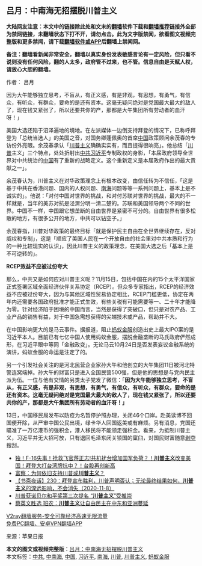  <h2>吕月：中南海无招摆脱川普主义</h2> <p class="notice"><b>大陆网友注意：本文中的链接除此处和文末的<a href="https://github.com/bannedbook/fanqiang" >翻墙</a>软件下载和<a href="https://github.com/killgcd/justmysocks/blob/master/README.md">翻墙推荐</a>链接外全部为禁网链接，未翻墙状态下打不开，请勿点击。此为文字版禁闻，欲看图文视频完整版和更多禁闻，请下载<a href="https://github.com/bannedbook/fanqiang">翻墙软件或APP</a>后翻墙上禁闻网。</p><p>备注：翻墙看新闻非常安全，翻墙以真实身份发表敏感言论有一定风险，但只看不说则没有任何风险，翻的人太多，政府管不过来，也不管。信息自由是天赋人权，请放心大胆的翻墙。</b></p>  <div class="entry"> <p>作者： 吕月</p> <p id="summary">因为大午能够独立思考，不盲从，有正义感，有是非观，有思想，有勇气，有信众，有听众，有群众，要命的是还有资本。这毫无疑问绝对是党国最大最大的敌人了，现在钱又紧张了，所以还要共你的产，那都是大午集团所有劳动者的血汗呀！」</p> <p>美国大选还陷于沼泽遍地的境地。在左派媒体一边倒支持拜登的情况下，已称呼拜登为「总统当选人」的美国之音，对国务卿蓬佩奥的首席<span class='wp_keywordlink_affiliate'><a href="https://www.bannedbook.org/" title="中国" target="_blank">中国</a></span>政策顾问余茂春的专访份外亮眼。余茂春承认「<a href="https://www.bannedbook.org/bnews/tag/%e5%b7%9d%e6%99%ae%e4%b8%bb%e4%b9%89/" class="st_tag internal_tag" rel="tag" title="标签 川普主义 下的日志">川普主义</a>确确实实有，而且提得很响亮」。他总结「<a href="https://www.bannedbook.org/bnews/tag/%e5%b7%9d%e6%99%ae/" class="st_tag internal_tag" rel="tag" title="标签 川普 下的日志">川普</a>主义」三个特点，处处折射出<a href="https://www.bannedbook.org/bnews/tag/%e4%b8%ad%e5%85%b1/" class="st_tag internal_tag" rel="tag" title="标签 中共 下的日志">中共</a><a href="https://www.bannedbook.org/bnews/tag/%e4%b9%a0%e8%bf%91%e5%b9%b3/" class="st_tag internal_tag" rel="tag" title="标签 习近平 下的日志">习近平</a>专制政权的身影，「本届政府领导全世界对中共统治的<a href="https://www.bannedbook.org/bnews/tag/%E4%B8%AD%E5%9B%BD/" class="st_tag internal_tag" rel="tag" title="标签 中国 下的日志">中国</a>有了重新的战略定义。这个重新定义是本届政府作出的最大贡献之一」。</p>  <p></p> <p>余茂春认为，川普主义在对华政策理念上有根本改变，由信任转为不信任，「这是基于中共在香港问题、国内的人权问题、<a href="https://www.bannedbook.org/bnews/tag/%e5%8d%97%e6%b5%b7/" class="st_tag internal_tag" rel="tag" title="标签 南海 下的日志">南海</a>问题等等一系列问题上，基本上是不诚实的」。他说：「对付中国对世界的挑战，和对付苏联对世界的挑战，最大的不一样就是，当年的美苏对抗是泾渭分明一清二楚的。苏联和美国领导两个不同的世界。中国不一样，中国跟它想垄断的自由世界是紧密不可分的。自由世界有很多松散的地方，有很多公开的地方，中共可以钻空子。」</p> <p>余茂春指，川普对华政策的最终目标「就是保护民主自由在全世界继续存在，反对威权和专制」，这是「顺应了美国人民在一个开放自由的社会里对中共本质和行为的一种比较现实的认识」，因此川普主义的政策理念，在美国大选之后「基本上是不可逆转的」。</p>  <p><strong>RCEP效益不应被过份夸大</strong></p> <p>那么，中共又是如何应对川普主义呢？11月15日，包括中国在内的15个太平洋国家正式签署区域全面经济伙伴关系协定（RCEP）。但众多专家指出，RCEP的经济效益不应被过份夸大，因为与其他区域性贸易协定相比，RCEP门槛更低，协定在两年内还需要各国政府批准才能正式生效，有些关税有可能需要等一、二十年才能降为零。针对经济陷于困境的中国而言，当然是获得了突破口，但只是对农产品、工业产品的销售有益，对于中国急需想获得的尖端技术或产品，帮助并不大。</p> <p>在中国影响更大的是马云事件。据报道，阻止<a href="https://www.bannedbook.org/bnews/tag/%E8%9A%82%E8%9A%81%E9%87%91%E6%9C%8D/" class="st_tag internal_tag" rel="tag" title="标签 蚂蚁金服 下的日志">蚂蚁金服</a>创造出史上最大IPO案的是习近平本人。目前已有七亿中国人使用蚂蚁金服，摆脱金融垄断的马氏政府俨然成形，在习近平眼中等同「金融政变」。无论马云10月24日是否发表妄议金融系统的演讲，蚂蚁金服的命运是注定了的。</p>  <p>另一个引发社会关注的是河北民营企业家孙大午和他创立的大午集团11日被河北特警连窝端掉。孙大午的财富只是进入全国民营500强，但是他的思想是与党内民主派为伍。一位与他有交情的另类太子党发了微信：「<strong>因为大午能够独立思考，不盲从，有正义感，有是非观，有思想，有勇气，有信众，有听众，有群众，要命的是还有资本。这毫无疑问绝对是党国最大最大的敌人了，现在钱又紧张了，所以还要共你的产，那都是大午集团所有劳动者的血汗呀！」</strong></p> <p>13日，中国移民局发布以防疫为名暂停护照办理，关闭46个口岸。赴美读博不回国便开除，从严审中国公民出境，绿卡华人回国返美或有麻烦。另有消息，党国还瞄准了一万亿港币的强积金，港人移民将不能领走强积金。看来，为抵制川普主义，习近平并无大招可放，只有退回毛泽东闭关锁国的窠臼，对国民财富随意<span class='wp_keywordlink'><a href="https://www.bannedbook.org/forum2/topic21.html" title="《剥夺》 黄建民 著" target="_blank">剥夺</a></span>搜刮。</p> <ul class='op-related-articles' title='相关阅读'> <li><a href='https://www.bannedbook.org/bnews/taiwannews/20201118/1433118.html' target='_blank'>独！F-16失事！抢救飞官蒋正志!共机扰台增加国军负荷？！<b>川普主义</b>改变美国！拜登大打台湾牌抗中？！台股再创新高</a></li> <li><a href='https://www.bannedbook.org/bnews/comments/20201112/1429764.html' target='_blank'>富察：为何依旧支持川普或<b>川普主义</b>？</a></li> <li><a href='https://www.bannedbook.org/bnews/bannedvideo/20201108/1427859.html' target='_blank'>【书斋夜话】230：拜登宣布胜利，川普声明否认；无论最终结果如何，<b>川普主义</b>的深远影响，不会消失（2020-11-8）</a></li> <li><a href='https://www.bannedbook.org/bnews/comments/20200929/1404895.html' target='_blank'>川普获诺贝尔和平奖第三次提名 “<b>川普主义</b>”受推崇</a></li> <li><a href='https://www.bannedbook.org/bnews/topimagenews/20200113/1258215.html' target='_blank'>蔡英文胜选 班农：<b>川普主义</b>让自由民主在中东和亚洲蔓延</a></li> </ul> <p class="texttj"> <a href="https://www.bannedbook.org/forum23/topic22702.html" target="_blank">V2ray翻墙服务-安全可靠经济高速无限流量</a><br/> <a href="https://github.com/bannedbook/fanqiang/wiki/%E7%A6%81%E9%97%BB%E7%BD%91%E5%AE%89%E5%8D%93%E7%BF%BB%E5%A2%99%E6%96%B0%E9%97%BBAPP" target="_blank">免费PC翻墙、安卓VPN翻墙APP</a></p><p> 来源：苹果日报 </p> <a name='sharetosocial'></a>       <div><b>本文的图文或视频完整版</b>：<a href='https://www.bannedbook.org/bnews/comments/20201119/1433433.html'>吕月：中南海无招摆脱川普主义</a></div>  </div><!--END ENTRY--> <div class="postfooter"> <div>本文标签：<a href="https://www.bannedbook.org/bnews/tag/%e4%b8%ad%e5%85%b1/" rel="tag">中共</a>, <a href="https://www.bannedbook.org/bnews/tag/%e4%b8%ad%e5%8d%97%e6%b5%b7/" rel="tag">中南海</a>, <a href="https://www.bannedbook.org/bnews/tag/%E4%B8%AD%E5%9B%BD/" rel="tag">中国</a>, <a href="https://www.bannedbook.org/bnews/tag/%e4%b9%a0%e8%bf%91%e5%b9%b3/" rel="tag">习近平</a>, <a href="https://www.bannedbook.org/bnews/tag/%e5%8d%97%e6%b5%b7/" rel="tag">南海</a>, <a href="https://www.bannedbook.org/bnews/tag/%e5%b7%9d%e6%99%ae/" rel="tag">川普</a>, <a href="https://www.bannedbook.org/bnews/tag/%e5%b7%9d%e6%99%ae%e4%b8%bb%e4%b9%89/" rel="tag">川普主义</a>, <a href="https://www.bannedbook.org/bnews/tag/%E8%9A%82%E8%9A%81%E9%87%91%E6%9C%8D/" rel="tag">蚂蚁金服</a></div>  </div><!--END POSTFOOTER--> 